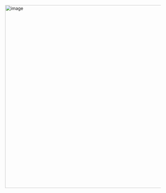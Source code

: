 <img width="1077" height="593" alt="image" src="https://github.com/user-attachments/assets/ec9b1565-bdcc-4a1a-8551-74d461f12a68" />
